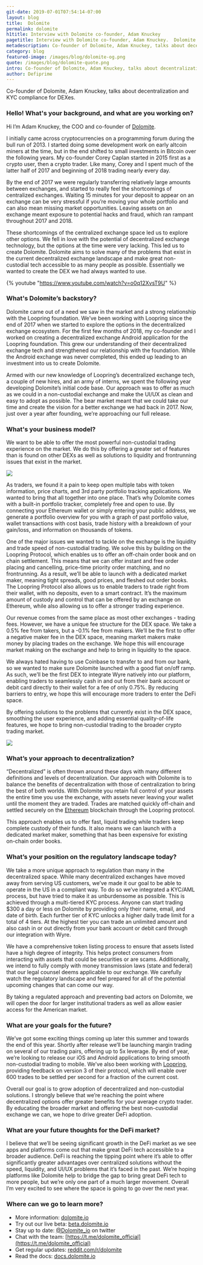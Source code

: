 ```yaml
---
git-date: 2019-07-01T07:54:14-07:00
layout: blog
title:  Dolomite
permalink: dolomite
h1title: Interview with Dolomite co-founder, Adam Knuckey
pagetitle: Interview with Dolomite co-founder, Adam Knuckey.  Dolomite DEX Review.
metadescription: Co-founder of Dolomite, Adam Knuckey, talks about decentralization and KYC compliance for DEXes.  
category: blog
featured-image: /images/blog/dolomite-og.png
quote: /images/blog/dolomite-quote.png
intro: Co-founder of Dolomite, Adam Knuckey, talks about decentralization and KYC compliance for DEXes.  
author: Defiprime
---
```

Co-founder of Dolomite, Adam Knuckey, talks about decentralization and KYC compliance for DEXes.  

### Hello! What's your background, and what are you working on?

Hi I’m Adam Knuckey, the COO and co-founder of [Dolomite](https://dolomite.io/).

I initially came across cryptocurrencies on a programming forum during the bull run of 2013. I started doing some development work on early altcoin miners at the time, but in the end shifted to small investments in Bitcoin over the following years. My co-founder Corey Caplan started in 2015 first as a crypto user, then a crypto trader. Like many, Corey and I spent much of the latter half of 2017 and beginning of 2018 trading nearly every day.

By the end of 2017 we were regularly transferring relatively large amounts between exchanges, and started to really feel the shortcomings of centralized exchanges. Waiting 15 minutes for your deposit to appear on an exchange can be very stressful if you’re moving your whole portfolio and can also mean missing market opportunities. Leaving assets on an exchange meant exposure to potential hacks and fraud, which ran rampant throughout 2017 and 2018.

These shortcomings of the centralized exchange space led us to explore other options. We fell in love with the potential of decentralized exchange technology, but the options at the time were very lacking. This led us to create Dolomite. Dolomite aims to solve many of the problems that exist in the current decentralized exchange landscape and make great non-custodial tech accessible to as many people as possible. Essentially we wanted to create the DEX we had always wanted to use.

{% youtube "https://www.youtube.com/watch?v=o0q12XvsT9U" %}

### What's Dolomite’s backstory?

Dolomite came out of a need we saw in the market and a strong relationship with the Loopring foundation. We’ve been working with Loopring since the end of 2017 when we started to explore the options in the decentralized exchange ecosystem. For the first few months of 2018, my co-founder and I worked on creating a decentralized exchange Android application for the Loopring foundation. This grew our understanding of their decentralized exchange tech and strengthened our relationship with the foundation. While the Android exchange was never completed, this ended up leading to an investment into us to create Dolomite.

Armed with our new knowledge of Loopring’s decentralized exchange tech, a couple of new hires, and an army of interns, we spent the following year developing Dolomite’s initial code base. Our approach was to offer as much as we could in a non-custodial exchange and make the UI/UX as clean and easy to adopt as possible. The bear market meant that we could take our time and create the vision for a better exchange we had back in 2017. Now, just over a year after founding, we’re approaching our full release.

### What's your business model?

We want to be able to offer the most powerful non-custodial trading experience on the market. We do this by offering a greater set of features than is found on other DEXs as well as solutions to liquidity and frontrunning issues that exist in the market.

![](/images/blog/dolomite2.png)

As traders, we found it a pain to keep open multiple tabs with token information, price charts, and 3rd party portfolio tracking applications. We wanted to bring that all together into one place. That’s why Dolomite comes with a built-in portfolio tracker, completely free and open to use. By connecting your Ethereum wallet or simply entering your public address, we generate a portfolio overview for you with a graph of past portfolio value, wallet transactions with cost basis, trade history with a breakdown of your gain/loss, and information on thousands of tokens.

One of the major issues we wanted to tackle on the exchange is the liquidity and trade speed of non-custodial trading. We solve this by building on the Loopring Protocol, which enables us to offer an off-chain order book and on chain settlement. This means that we can offer instant and free order placing and cancelling, price-time priority order matching, and no frontrunning. As a result, we’ll be able to launch with a dedicated market maker, meaning tight spreads, good prices, and fleshed out order books. The Loopring Protocol also allows us to enable traders to trade right from their wallet, with no deposits, even to a smart contract. It’s the maximum amount of custody and control that can be offered by an exchange on Ethereum, while also allowing us to offer a stronger trading experience.

Our revenue comes from the same place as most other exchanges - trading fees. However, we have a unique fee structure for the DEX space. We take a 0.5% fee from takers, but a -0.1% fee from makers. We’ll be the first to offer a negative maker fee in the DEX space, meaning market makers make money by placing trades on the exchange. We hope this will encourage market making on the exchange and help to bring in liquidity to the space.

We always hated having to use Coinbase to transfer to and from our bank, so we wanted to make sure Dolomite launched with a good fiat on/off ramp. As such, we’ll be the first DEX to integrate Wyre natively into our platform, enabling traders to seamlessly cash in and out from their bank account or debit card directly to their wallet for a fee of only 0.75%. By reducing barriers to entry, we hope this will encourage more traders to enter the DeFi space.

By offering solutions to the problems that currently exist in the DEX space, smoothing the user experience, and adding essential quality-of-life features, we hope to bring non-custodial trading to the broader crypto trading market.

![](/images/blog/dolomite1.png)

### What’s your approach to decentralization?

“Decentralized” is often thrown around these days with many different definitions and levels of decentralization. Our approach with Dolomite is to balance the benefits of decentralization with those of centralization to bring the best of both worlds. With Dolomite you retain full control of your assets the entire time you use the exchange, with assets never leaving your wallet until the moment they are traded. Trades are matched quickly off-chain and settled securely on the [Ethereum](/ethereum) blockchain through the Loopring protocol.

This approach enables us to offer fast, liquid trading while traders keep complete custody of their funds. It also means we can launch with a dedicated market maker, something that has been expensive for existing on-chain order books.

### What’s your position on the regulatory landscape today?

We take a more unique approach to regulation than many in the decentralized space. While many decentralized exchanges have moved away from serving US customers, we’ve made it our goal to be able to operate in the US in a compliant way. To do so we’ve integrated a KYC/AML process, but have tried to make it as unburdensome as possible. This is achieved through a multi-tiered KYC process. Anyone can start trading $300 a day or less on Dolomite by providing only their name, email, and date of birth. Each further tier of KYC unlocks a higher daily trade limit for a total of 4 tiers. At the highest tier you can trade an unlimited amount and also cash in or out directly from your bank account or debit card through our integration with Wyre.

We have a comprehensive token listing process to ensure that assets listed have a high degree of integrity. This helps protect consumers from interacting with assets that could be securities or are scams. Additionally, we intend to fully comply with money transmission laws (state and federal) that our legal counsel deems applicable to our exchange. We carefully watch the regulatory landscape and feel prepared for all of the potential upcoming changes that can come our way.

By taking a regulated approach and preventing bad actors on Dolomite, we will open the door for larger institutional traders as well as allow easier access for the American market.

### What are your goals for the future?

We’ve got some exciting things coming up later this summer and towards the end of this year. Shortly after release we’ll be launching margin trading on several of our trading pairs, offering up to 5x leverage. By end of year, we’re looking to release our iOS and Android applications to bring smooth non-custodial trading to mobile. We’ve also been working with [Loopring](/loopring-protocol), providing feedback on version 3 of their protocol, which will enable over 600 trades to be settled per second for a fraction of the current cost.

Overall our goal is to grow adoption of decentralized and non-custodial solutions. I strongly believe that we’re reaching the point where decentralized options offer greater benefits for your average crypto trader. By educating the broader market and offering the best non-custodial exchange we can, we hope to drive greater DeFi adoption.

### What are your future thoughts for the DeFi market?

I believe that we’ll be seeing significant growth in the DeFi market as we see apps and platforms come out that make great DeFi tech accessible to a broader audience. DeFi is reaching the tipping point where it’s able to offer significantly greater advantages over centralized solutions without the speed, liquidity, and UI/UX problems that it’s faced in the past. We’re hoping platforms like Dolomite help to bridge the gap to bring great DeFi tech to more people, but we’re only one part of a much larger movement. Overall I’m very excited to see where the space is going to go over the next year.

### Where can we go to learn more?

- More information: [dolomite.io](https://dolomite.io/)
- Try out our live beta: [beta.dolomite.io](https://beta.dolomite.io)
- Stay up to date: [@Dolomite_io](https://twitter.com/@Dolomite_io) on twitter
- Chat with the team: [https://t.me/dolomite_official](https://t.me/dolomite_official)
- Get regular updates: [reddit.com/r/dolomite](https://www.reddit.com/r/Dolomite/)
- Read the docs: [docs.dolomite.io](https://docs.dolomite.io/)
